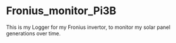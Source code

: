 # Fronius_monitor_Pi3B
This is my Logger for my Fronius invertor, to monitor my solar panel generations over time.
